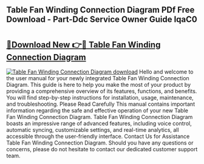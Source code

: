 ## Table Fan Winding Connection Diagram PDf Free Download - Part-Ddc Service Owner Guide IqaC0

# <h2><a href="http://dfhcfs.blite.top/?on=Table+Fan+Winding+Connection+Diagram">🔗Download New 👉🔴 Table Fan Winding Connection Diagram</a></h2>

[![Table Fan Winding Connection Diagram download](https://i.imgur.com/lujVjoI.png)](http://dfhcfs.blite.top/?on=Table+Fan+Winding+Connection+Diagram)
Hello and welcome to the user manual for your newly integrated Table Fan Winding Connection Diagram. This guide is here to help you make the most of your product by providing a comprehensive overview of its features, functions, and benefits. You will find step-by-step instructions for installation, usage, maintenance, and troubleshooting. Please Read Carefully This manual contains important information regarding the safe and effective operation of your new Table Fan Winding Connection Diagram. Table Fan Winding Connection Diagram boasts an impressive range of advanced features, including voice control, automatic syncing, customizable settings, and real-time analytics, all accessible through the user-friendly interface. Contact Us for Assistance Table Fan Winding Connection Diagram. Should you have any questions or concerns, please do not hesitate to contact our dedicated customer support team.
